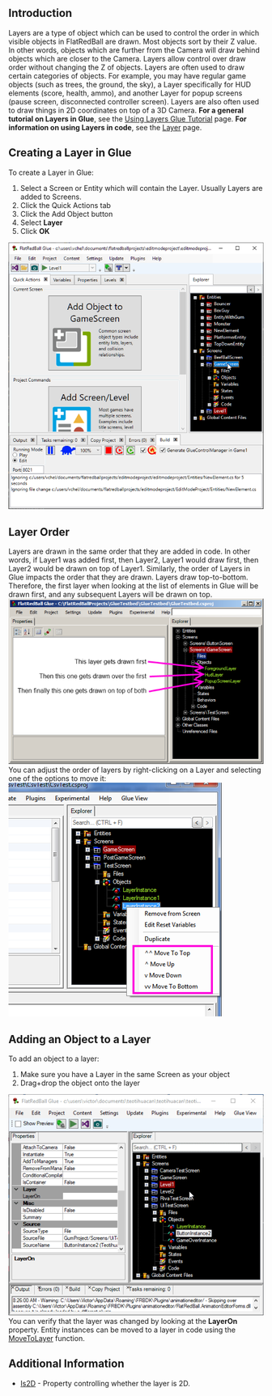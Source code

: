 ## Introduction

Layers are a type of object which can be used to control the order in which visible objects in FlatRedBall are drawn. Most objects sort by their Z value. In other words, objects which are further from the Camera will draw behind objects which are closer to the Camera. Layers allow control over draw order without changing the Z of objects. Layers are often used to draw certain categories of objects. For example, you may have regular game objects (such as trees, the ground, the sky), a Layer specifically for HUD elements (score, health, ammo), and another Layer for popup screens (pause screen, disconnected controller screen). Layers are also often used to draw things in 2D coordinates on top of a 3D Camera. **For a general tutorial on Layers in Glue**, see the [Using Layers Glue Tutorial](/frb/docs/index.php?title=Glue:Tutorials:Using_Layers "Glue:Tutorials:Using Layers") page. **For information on using Layers in code**, see the [Layer](/frb/docs/index.php?title=FlatRedBall.Graphics.Layer "FlatRedBall.Graphics.Layer") page.

## Creating a Layer in Glue

To create a Layer in Glue:

1.  Select a Screen or Entity which will contain the Layer. Usually Layers are added to Screens.
2.  Click the Quick Actions tab
3.  Click the Add Object button
4.  Select **Layer**
5.  Click **OK**

[![](/media/2016-01-2021_July_22_092823.gif)](/media/2016-01-2021_July_22_092823.gif)

## Layer Order

Layers are drawn in the same order that they are added in code. In other words, if Layer1 was added first, then Layer2, Layer1 would draw first, then Layer2 would be drawn on top of Layer1. Similarly, the order of Layers in Glue impacts the order that they are drawn. Layers draw top-to-bottom. Therefore, the first layer when looking at the list of elements in Glue will be drawn first, and any subsequent Layers will be drawn on top. ![LayerOrderInGlue.PNG](/media/migrated_media-LayerOrderInGlue.PNG) You can adjust the order of layers by right-clicking on a Layer and selecting one of the options to move it: ![MoveLayerUpOrDown.png](/media/migrated_media-MoveLayerUpOrDown.png)

## Adding an Object to a Layer

To add an object to a layer:

1.  Make sure you have a Layer in the same Screen as your object
2.  Drag+drop the object onto the layer

[![](/media/2016-01-2019-07-19_10-39-04.gif)](/media/2016-01-2019-07-19_10-39-04.gif) You can verify that the layer was changed by looking at the **LayerOn** property. Entity instances can be moved to a layer in code using the [MoveToLayer](/documentation/tools/glue-reference/entities/movetolayer.md) function.

## Additional Information

-   [Is2D](/documentation/tools/glue-reference/objects/glue-reference-layer/glue-reference-objects-is2d.md) - Property controlling whether the layer is 2D.

 
